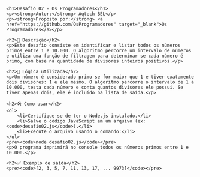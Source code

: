     <h1>Desafio 02 - Os Programadores</h1>
    <p><strong>Autor:</strong> Aqtech-BEL</p>
    <p><strong>Proposto por:</strong> <a href="https://github.com/OsProgramadores" target="_blank">Os Programadores</a></p>

    <h2>📌 Descrição</h2>
    <p>Este desafio consiste em identificar e listar todos os números primos entre 1 e 10.000. O algoritmo percorre um intervalo de números e utiliza uma função de filtragem para determinar se cada número é primo, com base na quantidade de divisores inteiros positivos.</p>

    <h2>🧠 Lógica utilizada</h2>
    <p>Um número é considerado primo se for maior que 1 e tiver exatamente dois divisores: 1 e ele mesmo. O algoritmo percorre o intervalo de 1 a 10.000, testa cada número e conta quantos divisores ele possui. Se tiver apenas dois, ele é incluído na lista de saída.</p>

    <h2>🛠️ Como usar</h2>
    <ol>
        <li>Certifique-se de ter o Node.js instalado.</li>
        <li>Salve o código JavaScript em um arquivo (ex: <code>desafio02.js</code>).</li>
        <li>Execute o arquivo usando o comando:</li>
    </ol>
    <pre><code>node desafio02.js</code></pre>
    <p>O programa imprimirá no console todos os números primos entre 1 e 10.000.</p>

    <h2>✅ Exemplo de saída</h2>
    <pre><code>[2, 3, 5, 7, 11, 13, 17, ... 9973]</code></pre>

